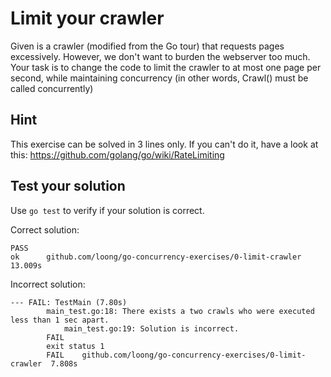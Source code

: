 # Limit your crawler

Given is a crawler (modified from the Go tour) that requests pages
excessively. However, we don't want to burden the webserver too
much. Your task is to change the code to limit the crawler to at most
one page per second, while maintaining concurrency (in other words,
Crawl() must be called concurrently)

## Hint

This exercise can be solved in 3 lines only. If you can't do
it, have a look at this:
https://github.com/golang/go/wiki/RateLimiting

## Test your solution

Use `go test` to verify if your solution is correct.

Correct solution:
```
PASS
ok      github.com/loong/go-concurrency-exercises/0-limit-crawler  13.009s
```

Incorrect solution:
```
--- FAIL: TestMain (7.80s)
        main_test.go:18: There exists a two crawls who were executed less than 1 sec apart.
	        main_test.go:19: Solution is incorrect.
		FAIL
		exit status 1
		FAIL    github.com/loong/go-concurrency-exercises/0-limit-crawler  7.808s
```
